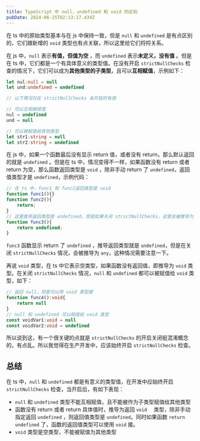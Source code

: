 ```yaml
---
title: TypeScript 中 null，undefined 和 void 的区别
pubDate: 2024-06-25T02:13:17.434Z
---
```


在 ts 中的原始类型基本与在 js 中保持一致，但是 `null` 和 `undefined` 是有点区别的，它们跟新增的 `void` 类型也有点关联，所以这里给它们捋捋关系。

在 js 中，`null` 表示**有值，但值为空** ，而 `undefined` 表示**未定义，没有值** 。但是在 ts 中，它们都是一个有具体意义的类型值。在没有开启 `strictNullChecks` 检查的情况下，它们可以成为**其他类型的子类型**，且可以**互相赋值**，示例如下：

```ts
let nul:null = null
let und:undefined = undefined

// 以下情况仅在 strictNullChecks 未开启时有效

// 可以互相被赋值
nul = undefined
und = null

// 可以被赋值给其他类型
let str1:string = null
let str2:string = undefined
```



在 js 中，如果一个函数最后没有显示 return 值，或者没有 return，那么默认返回的就是 `undefined` 。但是在 ts 中，情况变得不一样，如果函数没有 return 或者 return 为空，那么函数返回类型是 `void` ，除非手动 return 了 `undefined`，返回值类型才是 `undefined`，示例代码：

```ts
// 在 ts 中，func1 和 func2返回类型是 void
function func1(){}
function func2(){
    return;
}
// 这里推导返回类型是 undefined，但是如果关闭 strictNullChecks，这里会被推导为 any
function func3(){
    return undefined;
}
```

`func3` 函数显示 return 了 `undefined` ，推导返回类型就是 `undefined`，但是在关闭 `strictNullChecks` 情况，会被推导为 `any`，这种情况需要注意一下。



再说 `void` 类型，在 ts 中它表示空类型，如果函数没有返回值，即推导为 `void` 类型。在关闭 `strictNullChecks` 情况，`null` 和 `undefined` 都可以被赋值给 `void` 类型，如下：

```ts
// 返回 null，但是可以用 void 类型接
function func4():void{
    return null
}
// null 和 undefined 可以赋值给 void 类型
const voidVar1:void = null
const voidVar2:void = undefined
```

所以说到这，有一个很关键的点就是 `strictNullChecks` 的开启关闭挺混淆概念的，有点乱。所以我觉得在生产开发中，应该始终开启 `strictNullChecks` 检查。



## 总结

在 ts 中，`null` 和 `undefined` 都是有意义的类型值，在开发中应始终开启 `strictNullChecks` 检查，当开启后，有如下表现：

- `null`  和 `undefined` 类型不能互相赋值，且不能被作为子类型赋值给其他类型
- 函数没有 return 或者 return 具体值时，推导为返回 `void  ` 类型，除非手动指定返回 `undefined` ，则返回值类型是 `undefined`。同时如果函数 `return undefined` 了，函数的返回值类型可以使用 `void` 接。
- `void` 类型是空类型，不能被赋值为其他类型
